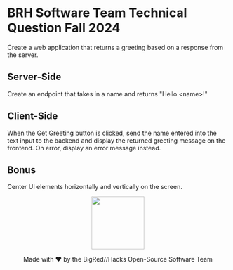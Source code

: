 # BRH Software Team Technical Question Fall 2024

Create a web application that returns a greeting based on a response from the server.

## Server-Side
Create an endpoint that takes in a name and returns "Hello \<name\>!"

## Client-Side
When the Get Greeting button is clicked, send the name entered into the text input to the backend and display the returned greeting message on the frontend. On error, display an error message instead.

## Bonus
Center UI elements horizontally and vertically on the screen.

<p align="center">
  <img src='https://github.com/bigredhacks/Registration-Site/assets/45516888/9e72cdf0-5cf5-4b8e-9196-f0154ee52e37' width='120'>
</p>
<p align="center">
Made with ❤️ by the BigRed//Hacks Open-Source Software Team
</p>
